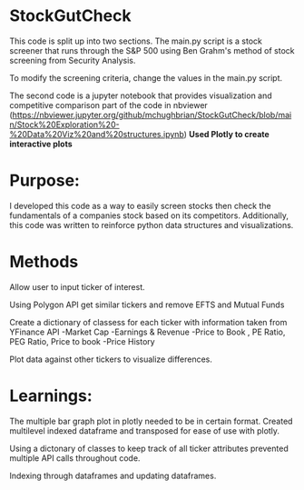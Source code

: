 # StockGutCheck

This code is split up into two sections. The main.py script is a stock screener that runs through the S&P 500 using Ben Grahm's method of stock screening from Security Analysis.

To modify the screening criteria, change the values in the main.py script.

The second code is a jupyter notebook that provides visualization and competitive comparison part of the code in nbviewer (https://nbviewer.jupyter.org/github/mchughbrian/StockGutCheck/blob/main/Stock%20Exploration%20-%20Data%20Viz%20and%20structures.ipynb)
**Used Plotly to create interactive plots**



# Purpose: 
I developed this code as a way to easily screen stocks then check the fundamentals of a companies stock based on its competitors. Additionally, this code was written to reinforce python data structures and visualizations.


# Methods

Allow user to input ticker of interest. 

Using Polygon API get similar tickers and remove EFTS and Mutual Funds 

Create a dictionary of classess for each ticker with information taken from YFinance API 
  -Market Cap 
  -Earnings & Revenue 
  -Price to Book , PE Ratio, PEG Ratio, Price to book 
  -Price History

Plot data against other tickers to visualize differences. 

# Learnings: 
The multiple bar graph plot in plotly needed to be in certain format. Created multilevel indexed dataframe and transposed for ease of use with plotly. 

Using a dictonary of classes to keep track of all ticker attributes prevented multiple API calls throughout code. 

Indexing through dataframes and updating dataframes. 
